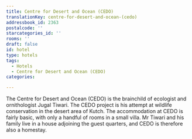 ```yaml
---
title: Centre for Desert and Ocean (CEDO)
translationKey: centre-for-desert-and-ocean-(cedo)
addressbook_id: 2363
postalcode: ''
starcategories_id: ''
rooms: ''
draft: false
id: hotel
type: hotels
tags:
  - Hotels
  - Centre for Desert and Ocean (CEDO)
categories:

---
```

The Centre for Desert and Ocean (CEDO) is the brainchild of ecologist and ornithologist Jugal Tiwari. The CEDO project is his attempt at wildlife conservation in the desert area of Kutch. The accommodation at CEDO is fairly basic, with only a handful of rooms in a small villa. Mr Tiwari and his family live in a house adjoining the guest quarters, and CEDO is therefore also a homestay.